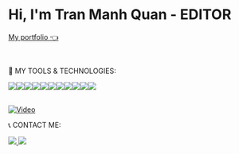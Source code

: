  <h1>Hi, I'm <span style="font-weight:bold;">Tran Manh Quan</span> - EDITOR</h1>
 
  <a href="https://github.com/tranmanquan121">My portfolio 👈</a>
 
  <br/>
 
  🤖 MY TOOLS & TECHNOLOGIES:
 
  <div style="display:flex; flex-wrap: wrap;">
      <img src="https://img.shields.io/badge/Adobe%20after%20affects-CF96FD?style=for-the-badge&logo=Adobe%20after%20effects&logoColor=393665">
      <img src="https://img.shields.io/badge/Adobe%20Creative%20Cloud-DA1F26?style=for-the-badge&logo=Adobe%20Creative%20Cloud&logoColor=white">
      <img src="https://img.shields.io/badge/Adobe%20Illustrator-FF9A00?style=for-the-badge&logo=adobe%20illustrator&logoColor=white">
      <img src="https://img.shields.io/badge/Adobe%20Photoshop-31A8FF?style=for-the-badge&logo=Adobe%20Photoshop&logoColor=black">
      <img src="https://img.shields.io/badge/Adobe%20Premiere%20Pro-9999FF?style=for-the-badge&logo=Adobe%20Premiere%20Pro&logoColor=white">
      <img src="https://img.shields.io/badge/Adobe%20XD-470137?style=for-the-badge&logo=Adobe%20XD&logoColor=#FF61F6">
      <img src="https://img.shields.io/badge/Canva-%2300C4CC.svg?&style=for-the-badge&logo=Canva&logoColor=white">
      <img src="https://img.shields.io/badge/Figma-F24E1E?style=for-the-badge&logo=figma&logoColor=white">
      <img src="https://img.shields.io/badge/Netflix-E50914?style=for-the-badge&logo=netflix&logoColor=white">
      <img src="https://img.shields.io/badge/YouTube-FF0000?style=for-the-badge&logo=youtube&logoColor=white">
      <img src="https://img.shields.io/badge/YouTube_Gaming-FF0000?style=for-the-badge&logo=youtube-gaming&logoColor=white">
  </div>
  <br/>
 
   [![Video](https://img.shields.io/badge/YouTube-FF0000?style=for-the-badge&logo=youtube&logoColor=white)](https://www.youtube.com/watch?v=Tc0TQRNExlA)

  📞 CONTACT ME:
 
  <a href="mailto:tranmanquan121@gmail.com"><img src="https://img.shields.io/badge/-Gmail-F7F7F7?style=for-the-badge&logo=Gmail"> </a>
  <a href="https://www.facebook.com/manhquanmadman102"> <img src="https://img.shields.io/badge/Facebook-%231877F2.svg?style=for-the-badge&logo=Facebook&logoColor=white"> </a>
